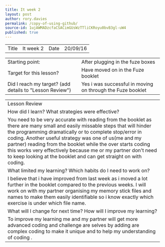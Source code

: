 ```yaml
---
title: It week 2
layout: post
author: rory.davies
permalink: /copy-of-using-github/
source-id: 1ujAWMADzcfaCSACimGUsWzTTliCKRoyu0bvB3gl-uW4
published: true
---
```

<table>
  <tr>
    <td>Title</td>
    <td>It week 2</td>
    <td>Date</td>
    <td>20/09/16</td>
  </tr>
</table>


<table>
  <tr>
    <td>Starting point:</td>
    <td>After plugging in the fuze boxes</td>
  </tr>
  <tr>
    <td>Target for this lesson?</td>
    <td>Have moved on in the Fuze booklet </td>
  </tr>
  <tr>
    <td>Did I reach my target? 
(add details to "Lesson Review")</td>
    <td> Yes i was successful in moving on through the Fuze booklet </td>
  </tr>
</table>


<table>
  <tr>
    <td>Lesson Review</td>
  </tr>
  <tr>
    <td>How did I learn? What strategies were effective? </td>
  </tr>
  <tr>
    <td>You need to be very accurate with reading from the booklet as there are many small and easily missable steps that will hinder the programming dramatically or to complete stop/error in coding. Another useful strategy was one of us(me and my partner) reading from the booklet while the over starts coding this works very effectively because me or my partner don't need to keep looking at the booklet and can get straight on with coding.</td>
  </tr>
  <tr>
    <td>What limited my learning? Which habits do I need to work on? </td>
  </tr>
  <tr>
    <td>I believe that i have improved from last week as i moved a lot further in the booklet compared to the previous weeks. I will work on with my partner organising my memory stick files and names to make them easily identifiable so i know exactly which exercise is under which file name.</td>
  </tr>
  <tr>
    <td>What will I change for next time? How will I improve my learning?</td>
  </tr>
  <tr>
    <td>To improve my learning me and my partner will get more advanced coding and challenge are  selves by adding are complex coding to make it unique and to help my understanding of coding .</td>
  </tr>
</table>


